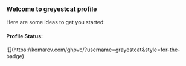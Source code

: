 ### Welcome to greyestcat profile

Here are some ideas to get you started:

<h4 align="left">Profile Status:</h4>
![](https://komarev.com/ghpvc/?username=grayestcat&style=for-the-badge)
